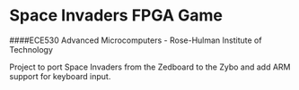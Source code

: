 # Space Invaders FPGA Game

####ECE530 Advanced Microcomputers - Rose-Hulman Institute of Technology

Project to port Space Invaders from the Zedboard to the Zybo and add ARM support for keyboard input.
